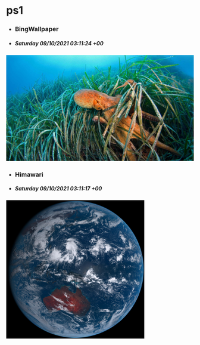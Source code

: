 # ps1

- ### BingWallpaper
- ##### Saturday 09/10/2021 03:11:24 +00
<img src="BingWallpaper/latest.jpg" width="700" height="auto" title="👉  BingWallpaper  👈">


- ### Himawari 
- ##### Saturday 09/10/2021 03:11:17 +00
<img src="Himawari/latest.jpg" width="auto" height="371" title="👉  Himawari  👈">






